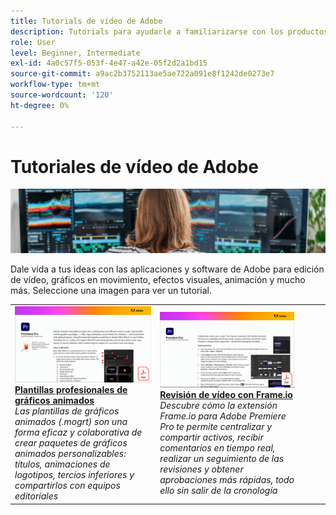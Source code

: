 ```yaml
---
title: Tutorials de vídeo de Adobe
description: Tutorials para ayudarle a familiarizarse con los productos DVA para Adobe
role: User
level: Beginner, Intermediate
exl-id: 4a0c57f5-053f-4e47-a42e-05f2d2a1bd15
source-git-commit: a9ac2b3752113ae5ae722a091e8f1242de0273e7
workflow-type: tm+mt
source-wordcount: '120'
ht-degree: 0%

---
```


# Tutoriales de vídeo de Adobe

![Imagen de héroe de Creative Cloud](../assets/CCEbanner-DVA.png)

Dale vida a tus ideas con las aplicaciones y software de Adobe para edición de vídeo, gráficos en movimiento, efectos visuales, animación y mucho más. Seleccione una imagen para ver un tutorial.

<table>
<tr>
 <td>
   <a href="motion-graphics-templates.md">
      <img alt="Plantillas profesionales de gráficos animados" src="assets/MORGTs.png" />
   </a>
    <div>
   <a href="motion-graphics-templates.md"><strong>Plantillas profesionales de gráficos animados</strong></a>
    </div>
    <em>Las plantillas de gráficos animados (.mogrt) son una forma eficaz y colaborativa de crear paquetes de gráficos animados personalizables: títulos, animaciones de logotipos, tercios inferiores y compartirlos con equipos editoriales</em>
    <br>
  </td>
  <td>
   <a href="video-review-frame-io.md">
      <img alt="Revisión de vídeo con Frame-io" src="assets/Videoreviewwithframe.png" />
   </a>
    <div>
   <a href="video-review-frame-io.md"><strong>Revisión de vídeo con Frame.io</strong></a>
    </div>
    <em>Descubre cómo la extensión Frame.io para Adobe Premiere Pro te permite centralizar y compartir activos, recibir comentarios en tiempo real, realizar un seguimiento de las revisiones y obtener aprobaciones más rápidas, todo ello sin salir de la cronología</em>
    <br>
  </td>
  <td>
    <img alt="Separador" src="../assets/acrobat_PDF_whitespacer_96.png" />
    <div>
    <br>
  </td>
  <td>
    <img alt="Separador" src="../assets/acrobat_PDF_whitespacer_96.png" />
    <div>
    <br>
  </td>
</tr>
</table>
